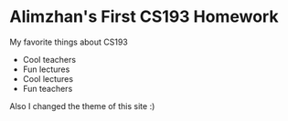 # Alimzhan's First CS193 Homework

My favorite things about CS193

-  Cool teachers
-  Fun lectures
-  Cool lectures
-  Fun teachers


Also I changed the theme of this site :)
